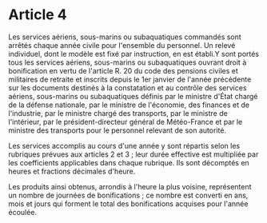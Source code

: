 # Article 4

Les services aériens, sous-marins ou subaquatiques commandés sont arrêtés chaque année civile pour l'ensemble du personnel. Un relevé individuel, dont le modèle est fixé par instruction, en est établi.Y sont portés tous les services aériens, sous-marins ou subaquatiques ouvrant droit à bonification en vertu de l'article R. 20 du code des pensions civiles et militaires de retraite et inscrits depuis le 1er janvier de l'année précédente sur les documents destinés à la constatation et au contrôle des services aériens, sous-marins ou subaquatiques définis par le ministre d'État chargé de la défense nationale, par le ministre de l'économie, des finances et de l'industrie, par le ministre chargé des transports, par le ministre de l'intérieur, par le président-directeur général de Météo-France et par le ministre des transports pour le personnel relevant de son autorité.

Les services accomplis au cours d'une année y sont répartis selon les rubriques prévues aux articles 2 et 3 ; leur durée effective est multipliée par les coefficients applicables dans chaque rubrique. Ils sont décomptés en heures et fractions décimales d'heure.

Les produits ainsi obtenus, arrondis à l'heure la plus voisine, représentent un nombre de journées de bonifications ; ce nombre est converti en ans, mois et jours qui forment le total des bonifications acquises pour l'année écoulée.
